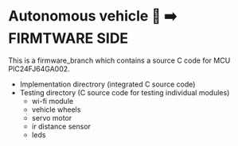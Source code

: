 # Autonomous vehicle 🚗 ➡️ FIRMTWARE SIDE
This is a firmware_branch which contains a source C code for MCU PIC24FJ64GA002.
- Implementation directrory (integrated C source code) 
- Testing directory (C source code for testing individual modules)
    - wi-fi module
    - vehicle wheels
    - servo motor
    - ir distance sensor
    - leds
